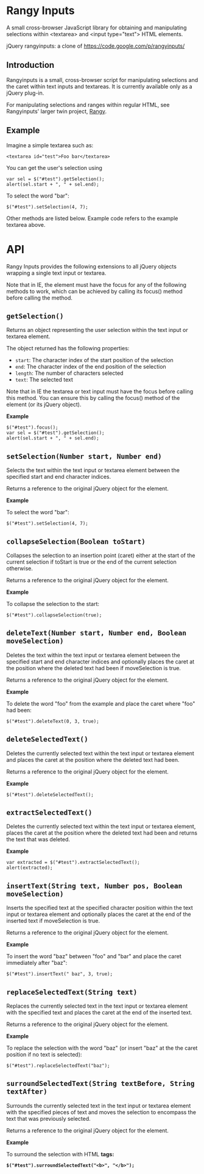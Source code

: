 Rangy Inputs
============

A small cross-browser JavaScript library for obtaining and manipulating selections within &lt;textarea> and &lt;input type="text"> HTML elements.

jQuery rangyinputs: a clone of https://code.google.com/p/rangyinputs/


Introduction
------------

Rangyinputs is a small, cross-browser script for manipulating selections and the caret within text inputs and textareas. It is currently available only as a jQuery plug-in.

For manipulating selections and ranges within regular HTML, see Rangyinputs' larger twin project, [Rangy](../Rangy/).


Example
-------

Imagine a simple textarea such as:

    <textarea id="test">Foo bar</textarea>

You can get the user's selection using

    var sel = $("#test").getSelection();
    alert(sel.start + ", " + sel.end);

To select the word "bar":

    $("#test").setSelection(4, 7);

Other methods are listed below. Example code refers to the example textarea above.


API
===

Rangy Inputs provides the following extensions to all jQuery objects wrapping a single text input or textarea.

Note that in IE, the element must have the focus for any of the following methods to work, which can be achieved by calling its focus() method before calling the method.


`getSelection()`
----------------

Returns an object representing the user selection within the text input or textarea element.

The object returned has the following properties:

* `start`: The character index of the start position of the selection
* `end`: The character index of the end position of the selection
* `length`: The number of characters selected
* `text`: The selected text

Note that in IE the textarea or text input must have the focus before calling this method. You can ensure this by calling the focus() method of the element (or its jQuery object).

**Example**

    $("#test").focus();
    var sel = $("#test").getSelection();
    alert(sel.start + ", " + sel.end);

`setSelection(Number start, Number end)`
----------------------------------------

Selects the text within the text input or textarea element between the specified start and end character indices.

Returns a reference to the original jQuery object for the element.

**Example**

To select the word "bar":

    $("#test").setSelection(4, 7);
    
    
`collapseSelection(Boolean toStart)`
------------------------------------

Collapses the selection to an insertion point (caret) either at the start of the current selection if toStart is true or the end of the current selection otherwise.

Returns a reference to the original jQuery object for the element.

**Example**

To collapse the selection to the start:

    $("#test").collapseSelection(true);

`deleteText(Number start, Number end, Boolean moveSelection)`
-------------------------------------------------------------

Deletes the text within the text input or textarea element between the specified start and end character indices and optionally places the caret at the position where the deleted text had been if moveSelection is true.

Returns a reference to the original jQuery object for the element.

**Example**

To delete the word "foo" from the example and place the caret where "foo" had been:

    $("#test").deleteText(0, 3, true);

`deleteSelectedText()`
----------------------

Deletes the currently selected text within the text input or textarea element and places the caret at the position where the deleted text had been.

Returns a reference to the original jQuery object for the element.

**Example**

    $("#test").deleteSelectedText();

`extractSelectedText()`
-----------------------

Deletes the currently selected text within the text input or textarea element, places the caret at the position where the deleted text had been and returns the text that was deleted.

**Example**

    var extracted = $("#test").extractSelectedText();
    alert(extracted);

`insertText(String text, Number pos, Boolean moveSelection)`
------------------------------------------------------------

Inserts the specified text at the specified character position within the text input or textarea element and optionally places the caret at the end of the inserted text if moveSelection is true.

Returns a reference to the original jQuery object for the element.

**Example**

To insert the word "baz" between "foo" and "bar" and place the caret immediately after "baz":

    $("#test").insertText(" baz", 3, true);

`replaceSelectedText(String text)`
----------------------------------

Replaces the currently selected text in the text input or textarea element with the specified text and places the caret at the end of the inserted text.

Returns a reference to the original jQuery object for the element.

**Example**

To replace the selection with the word "baz" (or insert "baz" at the the caret position if no text is selected):

    $("#test").replaceSelectedText("baz");

`surroundSelectedText(String textBefore, String textAfter)`
-----------------------------------------------------------

Surrounds the currently selected text in the text input or textarea element with the specified pieces of text and moves the selection to encompass the text that was previously selected.

Returns a reference to the original jQuery object for the element.

**Example**

To surround the selection with HTML <b> tags:

    $("#test").surroundSelectedText("<b>", "</b>");

